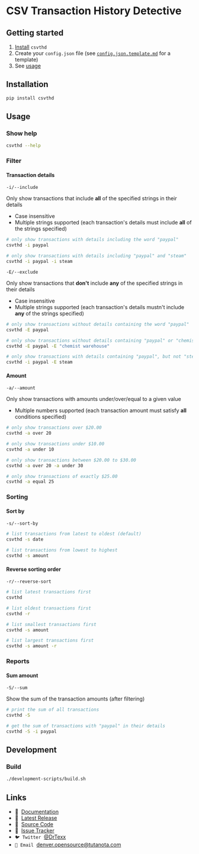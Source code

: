 # CSV Transaction History Detective

## Getting started

<!-- TODO: add an example `config.json` file called `config.json.example.json` -->

<!-- TODO: add an example csv file to give more context to why `config.json.example.md` is laid out how it is -->

<!-- TODO: mention in `config.json.template.md` to look at `config.json.example.md` for an example config. -->

1. [Install](https://gitlab.com/DrTexx/csv-transaction-history-detective/#installation) `csvthd`
2. Create your `config.json` file (see [`config.json.template.md`](https://gitlab.com/DrTexx/csv-transaction-history-detective/-/blob/main/config.json.template.md) for a template)
3. See [usage](https://gitlab.com/DrTexx/csv-transaction-history-detective/#usage)

## Installation

```bash
pip install csvthd
```

## Usage

### Show help

```bash
csvthd --help
```

### Filter

#### Transaction details

`-i/--include`

Only show transactions that include **all** of the specified strings in their details

- Case insensitive
- Multiple strings supported (each transaction's details must include **all** of the strings specified)

```bash
# only show transactions with details including the word "paypal"
csvthd -i paypal

# only show transactions with details including "paypal" and "steam"
csvthd -i paypal -i steam
```

`-E/--exclude`

Only show transactions that **don't** include **any** of the specified strings in their details

- Case insensitive
- Multiple strings supported (each transaction's details mustn't include **any** of the strings specified)

```bash
# only show transactions without details containing the word "paypal"
csvthd -E paypal

# only show transactions without details containing "paypal" or "chemist warehouse"
csvthd -E paypal -E "chemist warehouse"

# only show transactions with details containing "paypal", but not "steam"
csvthd -i paypal -E steam
```

#### Amount

`-a/--amount`

Only show transactions with amounts under/over/equal to a given value

- Multiple numbers supported (each transaction amount must satisfy **all** conditions specified)

```bash
# only show transactions over $20.00
csvthd -a over 20

# only show transactions under $10.00
csvthd -a under 10

# only show transactions between $20.00 to $30.00
csvthd -a over 20 -a under 30

# only show transactions of exactly $25.00
csvthd -a equal 25
```

### Sorting

#### Sort by

`-s/--sort-by`

```bash
# list transactions from latest to oldest (default)
csvthd -s date

# list transactions from lowest to highest
csvthd -s amount
```

#### Reverse sorting order

`-r/--reverse-sort`

```bash
# list latest transactions first
csvthd

# list oldest transactions first
csvthd -r

# list smallest transactions first
csvthd -s amount

# list largest transactions first
csvthd -s amount -r
```

### Reports

#### Sum amount

`-S/--sum`

Show the sum of the transaction amounts (after filtering)

```bash
# print the sum of all transactions
csvthd -S

# get the sum of transactions with "paypal" in their details
csvthd -S -i paypal
```

## Development

### Build

```bash
./development-scripts/build.sh
```

## Links

<!-- TODO: add website link -->
- 📖 &nbsp;[Documentation](https://gitlab.com/DrTexx/csv-transaction-history-detective)
- 🐍 &nbsp;[Latest Release](https://pypi.org/project/csvthd)
- 🧰 &nbsp;[Source Code](https://gitlab.com/DrTexx/csv-transaction-history-detective)
- 🐞 &nbsp;[Issue Tracker](https://gitlab.com/DrTexx/csv-transaction-history-detective/-/issues)
- `🐦 Twitter` &nbsp;[@DrTexx](https://twitter.com/DrTexx)
- `📨 Email` &nbsp;[denver.opensource@tutanota.com](mailto:denver.opensource@tutanota.com)

